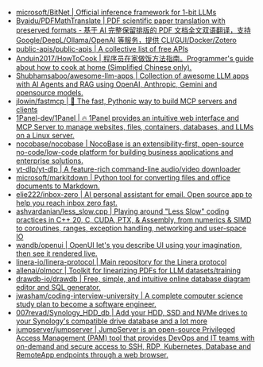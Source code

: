 + [microsoft/BitNet | Official inference framework for 1-bit LLMs](https://github.com//microsoft/BitNet)
+ [Byaidu/PDFMathTranslate | PDF scientific paper translation with preserved formats - 基于 AI 完整保留排版的 PDF 文档全文双语翻译，支持 Google/DeepL/Ollama/OpenAI 等服务，提供 CLI/GUI/Docker/Zotero](https://github.com//Byaidu/PDFMathTranslate)
+ [public-apis/public-apis | A collective list of free APIs](https://github.com//public-apis/public-apis)
+ [Anduin2017/HowToCook | 程序员在家做饭方法指南。Programmer's guide about how to cook at home (Simplified Chinese only).](https://github.com//Anduin2017/HowToCook)
+ [Shubhamsaboo/awesome-llm-apps | Collection of awesome LLM apps with AI Agents and RAG using OpenAI, Anthropic, Gemini and opensource models.](https://github.com//Shubhamsaboo/awesome-llm-apps)
+ [jlowin/fastmcp | 🚀 The fast, Pythonic way to build MCP servers and clients](https://github.com//jlowin/fastmcp)
+ [1Panel-dev/1Panel | 🔥 1Panel provides an intuitive web interface and MCP Server to manage websites, files, containers, databases, and LLMs on a Linux server.](https://github.com//1Panel-dev/1Panel)
+ [nocobase/nocobase | NocoBase is an extensibility-first, open-source no-code/low-code platform for building business applications and enterprise solutions.](https://github.com//nocobase/nocobase)
+ [yt-dlp/yt-dlp | A feature-rich command-line audio/video downloader](https://github.com//yt-dlp/yt-dlp)
+ [microsoft/markitdown | Python tool for converting files and office documents to Markdown.](https://github.com//microsoft/markitdown)
+ [elie222/inbox-zero | AI personal assistant for email. Open source app to help you reach inbox zero fast.](https://github.com//elie222/inbox-zero)
+ [ashvardanian/less_slow.cpp | Playing around "Less Slow" coding practices in C++ 20, C, CUDA, PTX, & Assembly, from numerics & SIMD to coroutines, ranges, exception handling, networking and user-space IO](https://github.com//ashvardanian/less_slow.cpp)
+ [wandb/openui | OpenUI let's you describe UI using your imagination, then see it rendered live.](https://github.com//wandb/openui)
+ [linera-io/linera-protocol | Main repository for the Linera protocol](https://github.com//linera-io/linera-protocol)
+ [allenai/olmocr | Toolkit for linearizing PDFs for LLM datasets/training](https://github.com//allenai/olmocr)
+ [drawdb-io/drawdb | Free, simple, and intuitive online database diagram editor and SQL generator.](https://github.com//drawdb-io/drawdb)
+ [jwasham/coding-interview-university | A complete computer science study plan to become a software engineer.](https://github.com//jwasham/coding-interview-university)
+ [007revad/Synology_HDD_db | Add your HDD, SSD and NVMe drives to your Synology's compatible drive database and a lot more](https://github.com//007revad/Synology_HDD_db)
+ [jumpserver/jumpserver | JumpServer is an open-source Privileged Access Management (PAM) tool that provides DevOps and IT teams with on-demand and secure access to SSH, RDP, Kubernetes, Database and RemoteApp endpoints through a web browser.](https://github.com//jumpserver/jumpserver)
